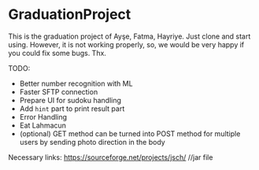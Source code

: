 # GraduationProject

This is the graduation project of Ayşe, Fatma, Hayriye. Just clone and start using. However, it is not working properly, so, we would be very happy if you could fix some bugs. Thx.

TODO:
- Better number recognition with ML
- Faster SFTP connection 
- Prepare UI for sudoku handling
- Add `hint` part to print result part
- Error Handling
- Eat Lahmacun
- (optional) GET method can be turned into POST method for multiple users by sending photo direction in the body

Necessary links:
https://sourceforge.net/projects/jsch/ //jar file

